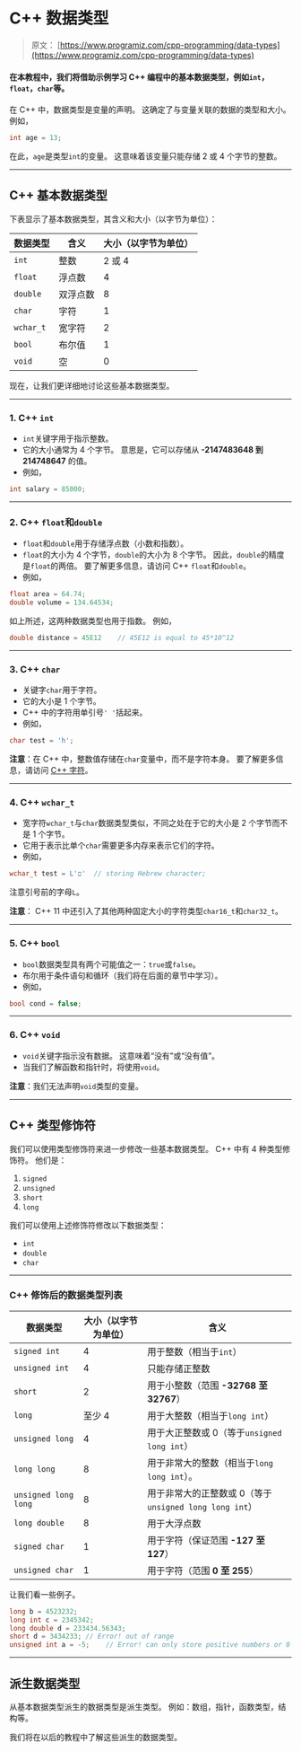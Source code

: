 # C++ 数据类型

> 原文： [https://www.programiz.com/cpp-programming/data-types](https://www.programiz.com/cpp-programming/data-types)

#### 在本教程中，我们将借助示例学习 C++ 编程中的基本数据类型，例如`int`，`float`，`char`等。

在 C++ 中，数据类型是变量的声明。 这确定了与变量关联的数据的类型和大小。 例如，

```cpp
int age = 13; 
```

在此，`age`是类型`int`的变量。 这意味着该变量只能存储 2 或 4 个字节的整数。

* * *

## C++ 基本数据类型

下表显示了基本数据类型，其含义和大小（以字节为单位）：

| 数据类型 | 含义 | 大小（以字节为单位） |
| --- | --- | --- |
| `int` | 整数 | 2 或 4 |
| `float` | 浮点数 | 4 |
| `double` | 双浮点数 | 8 |
| `char` | 字符 | 1 |
| `wchar_t` | 宽字符 | 2 |
| `bool` | 布尔值 | 1 |
| `void` | 空 | 0 |

现在，让我们更详细地讨论这些基本数据类型。

* * *

### 1\. C++ `int`

*   `int`关键字用于指示整数。
*   它的大小通常为 4 个字节。 意思是，它可以存储从 **-2147483648 到 214748647** 的值。
*   例如，

```cpp
int salary = 85000; 
```

* * *

### 2\. C++ `float`和`double`

*   `float`和`double`用于存储浮点数（小数和指数）。
*   `float`的大小为 4 个字节，`double`的大小为 8 个字节。 因此，`double`的精度是`float`的两倍。 要了解更多信息，请访问 C++ `float`和`double`。
*   例如，

```cpp
float area = 64.74;
double volume = 134.64534; 
```

如上所述，这两种数据类型也用于指数。 例如，

```cpp
double distance = 45E12    // 45E12 is equal to 45*10^12 
```

* * *

### 3\. C++ `char`

*   关键字`char`用于字符。
*   它的大小是 1 个字节。
*   C++ 中的字符用单引号`' '`括起来。
*   例如，

```cpp
char test = 'h'; 
```

**注意**：在 C++ 中，整数值存储在`char`变量中，而不是字符本身。 要了解更多信息，请访问 [C++ 字符](https://www.programiz.com/cpp-programming/char)。

* * *

### 4\. C++ `wchar_t`

*   宽字符`wchar_t`与`char`数据类型类似，不同之处在于它的大小是 2 个字节而不是 1 个字节。
*   它用于表示比单个`char`需要更多内存来表示它们的字符。
*   例如，

```cpp
wchar_t test = L'ם'  // storing Hebrew character; 
```

注意引号前的字母`L`。

**注意**： C++ 11 中还引入了其他两种固定大小的字符类型`char16_t`和`char32_t`。

* * *

### 5\. C++ `bool`

*   `bool`数据类型具有两个可能值之一：`true`或`false`。
*   布尔用于条件语句和循环（我们将在后面的章节中学习）。
*   例如，

```cpp
bool cond = false; 
```

* * *

### 6\. C++ `void`

*   `void`关键字指示没有数据。 这意味着“没有”或“没有值”。
*   当我们了解函数和指针时，将使用`void`。

**注意**：我们无法声明`void`类型的变量。

* * *

## C++ 类型修饰符

我们可以使用类型修饰符来进一步修改一些基本数据类型。 C++ 中有 4 种类型修饰符。 他们是：

1.  `signed`
2.  `unsigned`
3.  `short`
4.  `long`

我们可以使用上述修饰符修改以下数据类型：

*   `int`
*   `double`
*   `char`

* * *

### C++ 修饰后的数据类型列表

| 数据类型 | 大小（以字节为单位） | 含义 |
| --- | --- | --- |
| `signed int` | 4 | 用于整数（相当于`int`） |
| `unsigned int` | 4 | 只能存储正整数 |
| `short` | 2 | 用于小整数（范围 **-32768 至 32767**） |
| `long` | 至少 4 | 用于大整数（相当于`long int`） |
| `unsigned long` | 4 | 用于大正整数或 0（等于`unsigned` `long int`） |
| `long long` | 8 | 用于非常大的整数（相当于`long long int`）。 |
| `unsigned long long` | 8 | 用于非常大的正整数或 0（等于`unsigned long long int`） |
| `long double` | 8 | 用于大浮点数 |
| `signed char` | 1 | 用于字符（保证范围 **-127 至 127**） |
| `unsigned char` | 1 | 用于字符（范围 **0 至 255**） |

让我们看一些例子。

```cpp
long b = 4523232;
long int c = 2345342;
long double d = 233434.56343;
short d = 3434233; // Error! out of range
unsigned int a = -5;    // Error! can only store positive numbers or 0 
```

* * *

## 派生数据类型

从基本数据类型派生的数据类型是派生类型。 例如：数组，指针，函数类型，结构等。

我们将在以后的教程中了解这些派生的数据类型。